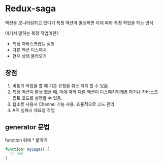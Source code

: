 # Redux-saga

액션을 모니터링하고 있다가 특정 액션이 발생하면 이에 따라 특정 작업을 하는 방식.

여기서 말하는 특정 작업이란?

- 특정 자바스크립트 실행
- 다른 액션 디스패치
- 현재 상태 불러오기

## 장점

1. 비동기 작업을 할 때 기존 요청을 취소 처리 할 수 있음.
2. 특정 액션이 발생 했을 때, 이에 따라 다른 액션이 디스패치되게끔 하거나 자바스크립트 코드를 실행할 수 있음.
3. 웹소켓 사용시 Channel 기능 사용. 효율적으로 코드 관리
4. API 실패시 재요청 작업

## generator 문법

function 뒤에 \* 붙이기

```javascript
function* mySaga() {
  // 내용
}
```
